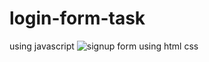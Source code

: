 # login-form-task
 using javascript
![signup form using html css](https://github.com/malantivora04/login-form-task/assets/146733377/3ad61927-760f-45eb-b410-4c21a3c8d309)
